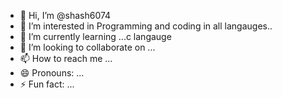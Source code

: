 - 👋 Hi, I’m @shash6074
- 👀 I’m interested in Programming and coding in all langauges..
- 🌱 I’m currently learning ...c langauge
- 💞️ I’m looking to collaborate on ...
- 📫 How to reach me ...
- 😄 Pronouns: ...
- ⚡ Fun fact: ...

<!---
shash6074/shash6074 is a ✨ special ✨ repository because its `README.md` (this file) appears on your GitHub profile.
You can click the Preview link to take a look at your changes.
--->
